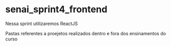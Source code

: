 # senai_sprint4_frontend
Nessa sprint utilizaremos ReactJS 


Pastas referentes a proejetos realizados dentro e fora dos ensinamentos do curso
